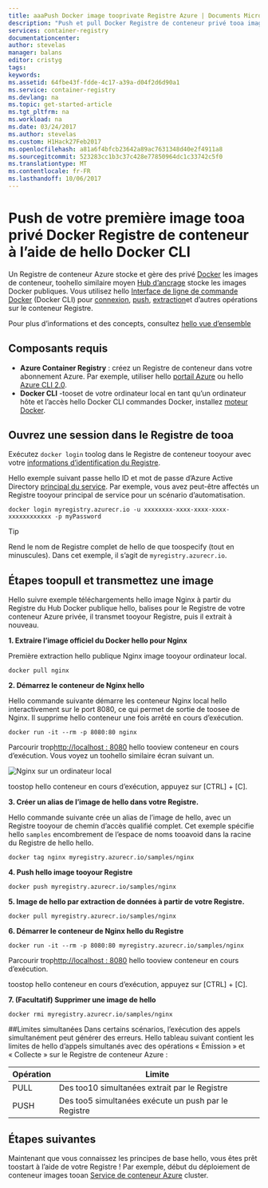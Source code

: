 ```yaml
---
title: aaaPush Docker image tooprivate Registre Azure | Documents Microsoft
description: "Push et pull Docker Registre de conteneur privé tooa images dans Azure à l’aide de hello Docker CLI"
services: container-registry
documentationcenter: 
author: stevelas
manager: balans
editor: cristyg
tags: 
keywords: 
ms.assetid: 64fbe43f-fdde-4c17-a39a-d04f2d6d90a1
ms.service: container-registry
ms.devlang: na
ms.topic: get-started-article
ms.tgt_pltfrm: na
ms.workload: na
ms.date: 03/24/2017
ms.author: stevelas
ms.custom: H1Hack27Feb2017
ms.openlocfilehash: a81a6f4bfcb23642a89ac7631348d40e2f4911a8
ms.sourcegitcommit: 523283cc1b3c37c428e77850964dc1c33742c5f0
ms.translationtype: MT
ms.contentlocale: fr-FR
ms.lasthandoff: 10/06/2017
---
```

# <a name="push-your-first-image-tooa-private-docker-container-registry-using-hello-docker-cli"></a>Push de votre première image tooa privé Docker Registre de conteneur à l’aide de hello Docker CLI
Un Registre de conteneur Azure stocke et gère des privé [Docker](http://hub.docker.com) les images de conteneur, toohello similaire moyen [Hub d’ancrage](https://hub.docker.com/) stocke les images Docker publiques. Vous utilisez hello [Interface de ligne de commande Docker](https://docs.docker.com/engine/reference/commandline/cli/) (Docker CLI) pour [connexion](https://docs.docker.com/engine/reference/commandline/login/), [push](https://docs.docker.com/engine/reference/commandline/push/), [extraction](https://docs.docker.com/engine/reference/commandline/pull/)et d’autres opérations sur le conteneur Registre.

Pour plus d’informations et des concepts, consultez [hello vue d’ensemble](container-registry-intro.md)



## <a name="prerequisites"></a>Composants requis
* **Azure Container Registry** : créez un Registre de conteneur dans votre abonnement Azure. Par exemple, utiliser hello [portail Azure](container-registry-get-started-portal.md) ou hello [Azure CLI 2.0](container-registry-get-started-azure-cli.md).
* **Docker CLI** -tooset de votre ordinateur local en tant qu’un ordinateur hôte et l’accès hello Docker CLI commandes Docker, installez [moteur Docker](https://docs.docker.com/engine/installation/).

## <a name="log-in-tooa-registry"></a>Ouvrez une session dans le Registre de tooa
Exécutez `docker login` toolog dans le Registre de conteneur tooyour avec votre [informations d’identification du Registre](container-registry-authentication.md).

Hello exemple suivant passe hello ID et mot de passe d’Azure Active Directory [principal du service](../active-directory/active-directory-application-objects.md). Par exemple, vous avez peut-être affectés un Registre tooyour principal de service pour un scénario d’automatisation.

```
docker login myregistry.azurecr.io -u xxxxxxxx-xxxx-xxxx-xxxx-xxxxxxxxxxxx -p myPassword
```

> [!TIP]
> Rend le nom de Registre complet de hello de que toospecify (tout en minuscules). Dans cet exemple, il s’agit de `myregistry.azurecr.io`.

## <a name="steps-toopull-and-push-an-image"></a>Étapes toopull et transmettez une image
Hello suivre exemple téléchargements hello image Nginx à partir du Registre du Hub Docker publique hello, balises pour le Registre de votre conteneur Azure privée, il transmet tooyour Registre, puis il extrait à nouveau.

**1. Extraire l’image officiel du Docker hello pour Nginx**

Première extraction hello publique Nginx image tooyour ordinateur local.

```
docker pull nginx
```
**2. Démarrez le conteneur de Nginx hello**

Hello commande suivante démarre les conteneur Nginx local hello interactivement sur le port 8080, ce qui permet de sortie de toosee de Nginx. Il supprime hello conteneur une fois arrêté en cours d’exécution.

```
docker run -it --rm -p 8080:80 nginx
```

Parcourir trop[http://localhost : 8080](http://localhost:8080) hello tooview conteneur en cours d’exécution. Vous voyez un toohello similaire écran suivant un.

![Nginx sur un ordinateur local](./media/container-registry-get-started-docker-cli/nginx.png)

toostop hello conteneur en cours d’exécution, appuyez sur [CTRL] + [C].

**3. Créer un alias de l’image de hello dans votre Registre.**

Hello commande suivante crée un alias de l’image de hello, avec un Registre tooyour de chemin d’accès qualifié complet. Cet exemple spécifie hello `samples` encombrement de l’espace de noms tooavoid dans la racine du Registre de hello hello.

```
docker tag nginx myregistry.azurecr.io/samples/nginx
```  

**4. Push hello image tooyour Registre**

```
docker push myregistry.azurecr.io/samples/nginx
```

**5. Image de hello par extraction de données à partir de votre Registre.**

```
docker pull myregistry.azurecr.io/samples/nginx
```

**6. Démarrer le conteneur de Nginx hello du Registre**

```
docker run -it --rm -p 8080:80 myregistry.azurecr.io/samples/nginx
```

Parcourir trop[http://localhost : 8080](http://localhost:8080) hello tooview conteneur en cours d’exécution.

toostop hello conteneur en cours d’exécution, appuyez sur [CTRL] + [C].

**7. (Facultatif) Supprimer une image de hello**

```
docker rmi myregistry.azurecr.io/samples/nginx
```

##<a name="concurrent-limits"></a>Limites simultanées
Dans certains scénarios, l’exécution des appels simultanément peut générer des erreurs. Hello tableau suivant contient les limites de hello d’appels simultanés avec des opérations « Émission » et « Collecte » sur le Registre de conteneur Azure :

| Opération  | Limite                                  |
| ---------- | -------------------------------------- |
| PULL       | Des too10 simultanées extrait par le Registre |
| PUSH       | Des too5 simultanées exécute un push par le Registre |

## <a name="next-steps"></a>Étapes suivantes
Maintenant que vous connaissez les principes de base hello, vous êtes prêt toostart à l’aide de votre Registre ! Par exemple, début du déploiement de conteneur images tooan [Service de conteneur Azure](https://azure.microsoft.com/documentation/services/container-service/) cluster.

